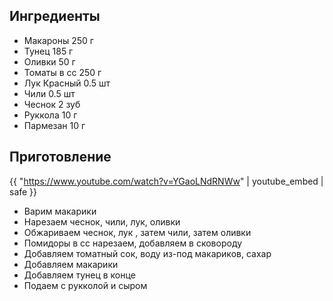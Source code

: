 ## Ингредиенты

- Макароны 250 г
- Тунец 185 г
- Оливки 50 г
- Томаты в сс 250 г
- Лук Красный 0.5 шт
- Чили 0.5 шт
- Чеснок 2 зуб
- Руккола 10 г
- Пармезан 10 г

## Приготовление

{{ "https://www.youtube.com/watch?v=YGaoLNdRNWw" | youtube_embed | safe }}

- Варим макарики
-  Нарезаем чеснок, чили, лук, оливки
- Обжариваем чеснок, лук , затем чили, затем оливки
- Помидоры в сс нарезаем, добавляем в сковороду
- Добавляем томатный сок, воду из-под макариков, сахар
- Добавляем макарики
- Добавляем тунец в конце
- Подаем с рукколой и сыром